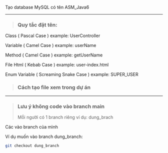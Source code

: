 Tạo database MySQL có tên ASM_Java6

---

> ### Quy tắc đặt tên:

Class ( Pascal Case ) example: UserController

Variable ( Camel Case ) example: userName

Method ( Camel Case ) example: getUserName

File Html ( Kebab Case ) example: user-index.html

Enum Variable ( Screaming Snake Case ) example: SUPER_USER

> ### Cách tạo file xem trong dự án

---

> ### Lưu ý không code vào branch main
>
> Mỗi người có 1 branch riêng ví dụ: dung_brach

Các vào branch của mình

Ví dụ muốn vào branch dung_branch:

```bash
git checkout dung_branch
```
